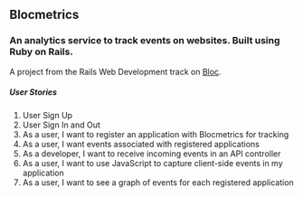 ## Blocmetrics
### An analytics service to track events on websites. Built using Ruby on Rails.

A project from the Rails Web Development track on [Bloc](http://bloc.io).

##### *User Stories*
1. User Sign Up
2. User Sign In and Out
3. As a user, I want to register an application with Blocmetrics for tracking
4. As a user, I want events associated with registered applications
5. As a developer, I want to receive incoming events in an API controller
6. As a user, I want to use JavaScript to capture client-side events in my application
7. As a user, I want to see a graph of events for each registered application
